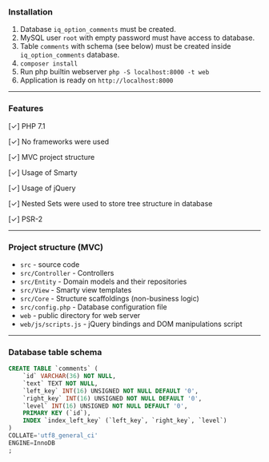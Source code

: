 ### Installation

1. Database `iq_option_comments` must be created.
1. MySQL user `root` with empty password must have access to database.
1. Table `comments` with schema (see below) must be created inside `iq_option_comments` database.
1. `composer install`
1. Run php builtin webserver `php -S localhost:8000 -t web`
1. Application is ready on `http://localhost:8000`

---
### Features

[✓] PHP 7.1

[✓] No frameworks were used

[✓] MVC project structure

[✓] Usage of Smarty

[✓] Usage of jQuery

[✓] Nested Sets were used to store tree structure in database

[✓] PSR-2

---
### Project structure (MVC)
- `src` - source code
- `src/Controller` - Controllers
- `src/Entity` - Domain models and their repositories
- `src/View` - Smarty view templates
- `src/Core` - Structure scaffoldings (non-business logic)
- `src/config.php` - Database configuration file
- `web` - public directory for web server
- `web/js/scripts.js` - jQuery bindings and DOM manipulations script

---
### Database table schema

```sql
CREATE TABLE `comments` (
	`id` VARCHAR(36) NOT NULL,
	`text` TEXT NOT NULL,
	`left_key` INT(16) UNSIGNED NOT NULL DEFAULT '0',
	`right_key` INT(16) UNSIGNED NOT NULL DEFAULT '0',
	`level` INT(16) UNSIGNED NOT NULL DEFAULT '0',
	PRIMARY KEY (`id`),
	INDEX `index_left_key` (`left_key`, `right_key`, `level`)
)
COLLATE='utf8_general_ci'
ENGINE=InnoDB
;
```

